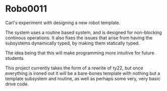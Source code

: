 # Robo0011
 Carl's experiment with designing a new robot template.
 
 The system uses a routine based system, and is designed for non-blocking continous operations. It also fixes the issues that arise from having the subsystems dynamically typed, by making them statically typed.
 
 The idea being that this will make programming more intuitive for future students.
 
 This project currently takes the form of a rewrite of ty22, but once everything is ironed out it will be a bare-bones template with nothing but a template subsystem and routine, as well as perhaps some very, very basic drive code.
